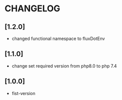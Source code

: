 # CHANGELOG

## [1.2.0]
* changed functional namespace to fluxDotEnv

## [1.1.0]
* change set required version from php8.0 to php 7.4

## [1.0.0]
* fist-version